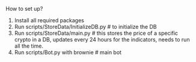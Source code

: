 
How to set up?

1. Install all required packages
2. Run scripts/StoreData/InitializeDB.py   # to initialize the DB
3. Run scripts/StoreData/main.py # this stores the price of a specific crypto in a DB, updates every 24 hours for the indicators, needs to run all the time.
4. Run scripts/Bot.py with brownie # main bot